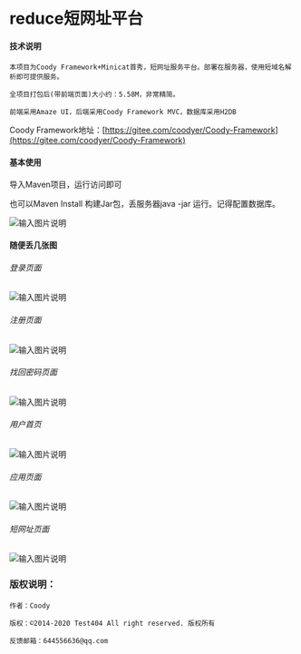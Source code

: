 # reduce短网址平台

#### 技术说明

    本项目为Coody Framework+Minicat首秀，短网址服务平台。部署在服务器，使用短域名解析即可提供服务。

    全项目打包后(带前端页面)大小约：5.58M，非常精简。

    前端采用Amaze UI，后端采用Coody Framework MVC，数据库采用H2DB


Coody Framework地址：[https://gitee.com/coodyer/Coody-Framework](https://gitee.com/coodyer/Coody-Framework)

#### 基本使用

导入Maven项目，运行访问即可

也可以Maven Install 构建Jar包，丢服务器java -jar 运行。记得配置数据库。

![输入图片说明](https://images.gitee.com/uploads/images/2020/0110/173922_5072b0fb_1200611.png "8.png")

#### 随便丢几张图

###### 登录页面

![输入图片说明](https://images.gitee.com/uploads/images/2020/0110/171636_d9d9093f_1200611.png "1.png")

###### 注册页面

![输入图片说明](https://images.gitee.com/uploads/images/2020/0110/171653_0950dff5_1200611.png "2.png")

###### 找回密码页面

![输入图片说明](https://images.gitee.com/uploads/images/2020/0110/171709_80999218_1200611.png "3.png")

###### 用户首页

![输入图片说明](https://images.gitee.com/uploads/images/2020/0110/171729_a20c28b9_1200611.png "4.png")

###### 应用页面

![输入图片说明](https://images.gitee.com/uploads/images/2020/0110/171743_a4f5b2c0_1200611.png "5.png")

###### 短网址页面

![输入图片说明](https://images.gitee.com/uploads/images/2020/0110/171756_649adeb7_1200611.png "6.png")


### 版权说明：

    作者：Coody
    
    版权：©2014-2020 Test404 All right reserved. 版权所有

    反馈邮箱：644556636@qq.com

